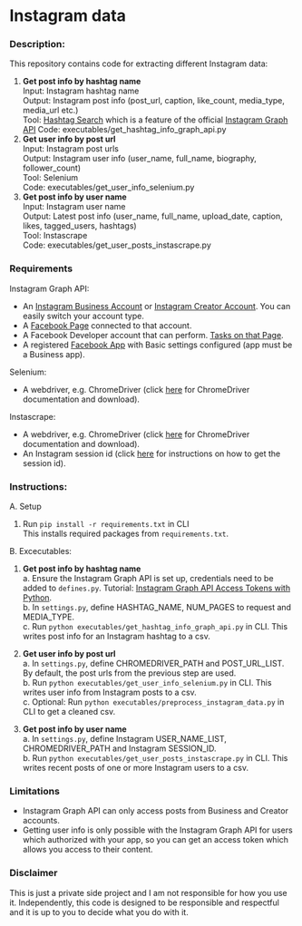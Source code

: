 # Instagram data

### Description:

This repository contains code for extracting different Instagram data:
1. **Get post info by hashtag name<br>**
Input: Instagram hashtag name<br>
Output: Instagram post info (post_url, caption, like_count, media_type, media_url etc.)<br>
Tool: [Hashtag Search](https://developers.facebook.com/docs/instagram-api/guides/hashtag-search/?locale=en_US)
which is a feature of the official [Instagram Graph API](https://developers.facebook.com/docs/instagram-api/?locale=en_US)
Code: executables/get_hashtag_info_graph_api.py<br>
2. **Get user info by post url**<br>
Input: Instagram post urls<br>
Output: Instagram user info (user_name, full_name, biography, follower_count)<br>
Tool: Selenium<br>
Code: executables/get_user_info_selenium.py<br>
3. **Get post info by user name**<br>
Input: Instagram user name<br>
Output: Latest post info (user_name, full_name, upload_date, caption, likes, tagged_users, hashtags)<br>
Tool: Instascrape<br>
Code: executables/get_user_posts_instascrape.py<br>

### Requirements

Instagram Graph API:
- An [Instagram Business Account](https://help.instagram.com/502981923235522)
or [Instagram Creator Account](https://help.instagram.com/1158274571010880).
You can easily switch your account type.
- A [Facebook Page](https://developers.facebook.com/docs/instagram-api/overview#pages)
connected to that account.
- A Facebook Developer account that can perform.
[Tasks on that Page](https://developers.facebook.com/docs/instagram-api/overview#tasks).
- A registered [Facebook App](https://developers.facebook.com/docs/development#register)
with Basic settings configured (app must be a Business app).

Selenium:
- A webdriver, e.g. ChromeDriver (click [here](https://sites.google.com/chromium.org/driver/)
for ChromeDriver documentation and download).

Instascrape:
- A webdriver, e.g. ChromeDriver (click [here](https://sites.google.com/chromium.org/driver/)
for ChromeDriver documentation and download).
- An Instagram session id (click [here](http://valvepress.com/how-to-get-instagram-session-cookie/)
for instructions on how to get the session id).

### Instructions:

A. Setup

1. Run ```pip install -r requirements.txt``` in CLI<br>
This installs required packages from ```requirements.txt```.

B. Excecutables:

1. **Get post info by hashtag name<br>**
a. Ensure the Instagram Graph API is set up, credentials need to be added to
```defines.py```. Tutorial: [Instagram Graph API Access Tokens with Python](https://www.youtube.com/watch?v=c8i4CaELPME). <br>
b. In ```settings.py```, define HASHTAG_NAME, NUM_PAGES to request and MEDIA_TYPE.<br>
c. Run ```python executables/get_hashtag_info_graph_api.py``` in CLI. This writes post
info for an Instagram hashtag to a csv.<br>

2. **Get user info by post url**<br>
a. In ```settings.py```, define CHROMEDRIVER_PATH and POST_URL_LIST.
By default, the post urls from the previous step are used.<br>
b. Run ```python executables/get_user_info_selenium.py``` in CLI. This writes user info
from Instagram posts to a csv.<br>
c. Optional: Run ```python executables/preprocess_instagram_data.py``` in CLI to get a
cleaned csv.<br>

3. **Get post info by user name**<br>
a. In ```settings.py```, define Instagram USER_NAME_LIST, CHROMEDRIVER_PATH and
Instagram SESSION_ID.<br>
b. Run ```python executables/get_user_posts_instascrape.py``` in CLI. This writes recent
posts of one or more Instagram users to a csv.<br>

### Limitations

- Instagram Graph API can only access posts from Business and Creator accounts.
- Getting user info is only possible with the Instagram Graph API for users which authorized
with your app, so you can get an access token which allows you access to their content.

### Disclaimer

This is just a private side project and I am not responsible for how you use
it. Independently, this code is designed to be responsible and respectful and it is up
to you to decide what you do with it.
